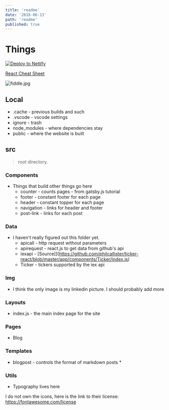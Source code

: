 ```yaml
---
title: 'readme'
date: '2018-06-13'
path: 'readme'
published: true
---
```

# Things

[![Deploy to Netlify](https://www.netlify.com/img/deploy/button.svg)](https://app.netlify.com/start/deploy?repository=https://github.com/prp1277/prp1277.github.io)

[React Cheat Sheet](https://reactcheatsheet.com)

![fiddle.jpg](http://prp1277.netlify.com/static/fiddle-ad93391cccc1dde62df76bf0d260a6aa.jpg)

## Local

* .cache - previous builds and such
* .vscode - vscode settings
* ignore - trash
* node_modules - where dependencies stay
* public - where the website is built

## src
> root directory.

### Components

* Things that build other things go here
  * counter - counts pages - from gatsby.js tutorial
  * footer - constant footer for each page
  * header - constant topper for each page
  * navigation - links for header and footer
  * post-link - links for each post

### Data

* I haven't really figured out this folder yet.
  * apicall - http request without parameters
  * apirequest - react.js to get data from github's api
  * iexapi - [Source]](https://github.com/philcallister/ticker-react/blob/master/app/components/Ticker/index.js)
  * Ticker - tickers supported by the iex api

### Img

* I think the only image is my linkedin picture. I should probably add more

### Layouts

* index.js - the main index page for the site

### Pages

* Blog

### Templates

* blogpost - controls the format of markdown posts
  * 

### Utils

* Typography lives here

I do not own the icons, here is the link to their license: https://fontawesome.com/license